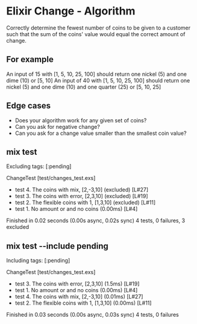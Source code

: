 # Elixir Change - Algorithm
Correctly determine the fewest number of coins to be given to a customer 
such that the sum of the coins' value would equal the correct amount of change.

## For example
An input of 15 with [1, 5, 10, 25, 100] should return one nickel (5) and one dime (10) or [5, 10]
An input of 40 with [1, 5, 10, 25, 100] should return one nickel (5) and one dime (10) and one quarter (25) or [5, 10, 25]

## Edge cases
- Does your algorithm work for any given set of coins?
- Can you ask for negative change?
- Can you ask for a change value smaller than the smallest coin value?


## mix test
Excluding tags: [:pending]

ChangeTest [test/changes_test.exs]
  * test 4. The coins with mix, [2,-3,10] (excluded) [L#27]
  * test 3. The coins with error, [2,3,10] (excluded) [L#19]
  * test 2. The flexible coins with 1, [1,3,10] (excluded) [L#11]
  * test 1. No amount or and no coins (0.00ms) [L#4]

Finished in 0.02 seconds (0.00s async, 0.02s sync)
4 tests, 0 failures, 3 excluded

## mix test --include pending
Including tags: [:pending]

ChangeTest [test/changes_test.exs]
  * test 3. The coins with error, [2,3,10] (1.5ms) [L#19]
  * test 1. No amount or and no coins (0.00ms) [L#4]
  * test 4. The coins with mix, [2,-3,10] (0.01ms) [L#27]
  * test 2. The flexible coins with 1, [1,3,10] (0.00ms) [L#11]

Finished in 0.03 seconds (0.00s async, 0.03s sync)
4 tests, 0 failures
